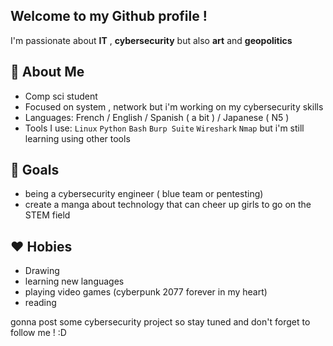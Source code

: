 ## Welcome to my Github profile ! 


I'm passionate about **IT** , **cybersecurity** but also **art** and **geopolitics** 

## 🧠 About Me
-  Comp sci student 
-  Focused on system , network but i'm working on my cybersecurity skills 
-  Languages: French / English / Spanish ( a bit ) / Japanese ( N5 ) 
-  Tools I use: `Linux` `Python` `Bash` `Burp Suite` `Wireshark` `Nmap` but i'm still learning using other tools

## 🎯 Goals
- being a cybersecurity engineer ( blue team or pentesting)
- create a manga about technology that can cheer up girls to go on the STEM field

## ❤️ Hobies
- Drawing
- learning new languages
- playing video games (cyberpunk 2077 forever in my heart)
- reading

gonna post some cybersecurity project so stay tuned and don't forget to follow me ! :D
